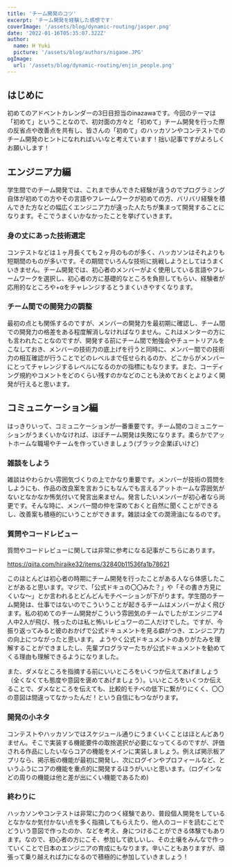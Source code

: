 ```yaml
---
title: 'チーム開発のコツ'
excerpt: 'チーム開発を経験した感想です'
coverImage: '/assets/blog/dynamic-routing/jasper.png'
date: '2022-01-16T05:35:07.322Z'
author:
  name: H Yuki 
  picture: '/assets/blog/authors/nigaoe.JPG'
ogImage:
  url: '/assets/blog/dynamic-routing/enjin_people.png'
---
```




## はじめに
初めてのアドベントカレンダーの3日目担当のinazawaです。今回のテーマは「初めて」ということなので、初対面の方々と「初めて」チーム開発を行った際の反省点や改善点を共有し、皆さんの「初めて」のハッカソンやコンテストでのチーム開発のヒントになれればいいなと考えています！拙い記事ですがよろしくお願いします！


## エンジニア力編
学生間でのチーム開発では、これまで歩んできた経験が違うのでプログラミング自体が初めての方やその言語やフレームワークが初めての方、バリバリ経験を積んできた方などの幅広くエンジニア力が違った人たちが集まって開発することになります。そこでうまくいかなかったことを挙げていきます。
### 身の丈にあった技術選定
コンテストなどは１ヶ月長くても２ヶ月のものが多く、ハッカソンはそれよりも短期間のものが多いです。その期間でいろんな技術に挑戦しようとしてはうまくいきません。チーム開発では、初心者のメンバーがよく使用している言語やフレームワークを選択し、初心者の方に基礎的なところを負担してもらい、経験者が応用的なところや+αをチャレンジするとうまくいきやすくなります。

### チーム間での開発力の調整
最初の点とも関係するのですが、メンバーの開発力を最初期に確認し、チーム間での開発力の格差をある程度解消しなければなりません。これはメンターの方にも言われたことなのですが、開発する前にチーム間で勉強会やチュートリアルをこなしておき、メンバーの技術力の底上げを行うと同時に、メンバー間での技術力の相互確認が行うことでどのレベルまで任せられるのか、どこからがメンバーにとってチャレンジするレベルになるのかの指標にもなります。また、コーディング規約やコメントをどのくらい残すのかなどのことも決めておくとよりよく開発が行えると思います。

## コミュニケーション編
はっきりいって、コミュニケーションが一番重要です。チーム間のコミュニケーションがうまくいかなければ、ほぼチーム開発は失敗になります。柔らかでアットホームな職場やチームを作っていきましょう(ブラック企業ぽいけど)

### 雑談をしよう
雑談はやわらかい雰囲気づくりの上でかなり重要です。メンバーが技術の質問をしようにも、作品の改良案を言おうにもなんでも言えるアットホームな雰囲気がないとなかなか怖気付いて発言出来ません。発言したいメンバーが初心者なら尚更です。そんな時に、メンバー間の仲を深めておくと自然に聞くことができるし、改善案も積極的にいうことができます。雑談は全ての潤滑油になるのです。

### 質問やコードレビュー
質問やコードレビューに関しては非常に参考になる記事がこちらにあります。

https://qiita.com/hiraike32/items/32840b11536fa1b78621

このほとんどは初心者の時期にチーム開発を行ったことがある人なら体感したことがあると思います。マジで、「公式ドキュの〇〇みた？」や「その書き方見にくいな〜」とか言われるとどんどんモチベーションが下がります。学生間のチーム開発は、仕事ではないのでこういうことが起きるチームはメンバーがよく飛びます。私の初めてのチーム開発がこういう雰囲気のチームでしたがエンジニア4人中2人が飛び、残ったのは私と怖いレビュワーの二人だけでした。ですが、今振り返ってみると彼のおかげで公式ドキュメントを見る癖がつき、エンジニア力の向上につながったと思います。
ようやく公式ドキュメントのありがたみを理解することができましたし、先輩プログラマーたちが公式ドキュメントを勧めてくる理由も理解できるようになりました。

また、ダメなところを指摘する前にいいところをいくつか伝えてあげましょう（全くなくても態度や意図を褒めてあげましょう）。いいところをいくつか伝えることで、ダメなところを伝えても、比較的モチベの低下に繋がりにくく、〇〇の意図は間違ってなかったんだ！という自信にもつながります。

### 開発の小ネタ
コンテストやハッカソンではスケジュール通りにうまくいくことはほとんどありません。そこで実装する機能要件の取捨選択が必要になってくるのですが、評価される作品にしたいならコアの機能をメインに実装しましょう。例えば掲示板アプリなら、掲示板の機能が最初に開発し、次にログインやプロフィールなど、というふうにコアの機能を重点的に開発するほうがいいと思います。（ログインなどの周りの機能は他と差が出にくい機能であるため)

### 終わりに
ハッカソンやコンテストは非常に力のつく経験であり、普段個人開発をしているとなかなか気付かない点を多く指摘してもらえたり、他人のコードを読むことでどういう意図で作ったのか、などを考え、身につけることができる体験でもあります。なので、初心者の方にこそ、参加して欲しいし、その土壌をみんなで作っていくことで日本のエンジニアの育成にもなります。辛いこともありますが、頑張って乗り越えれば力になるので積極的に参加していきましょう！





